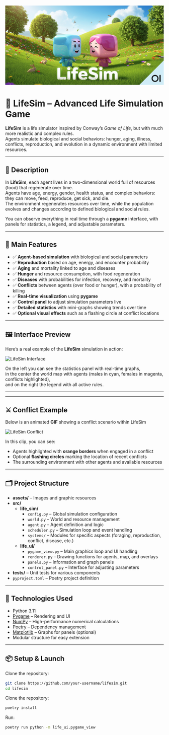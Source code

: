![LifeSim Banner](assets/images/lifesim_banner.png)

# 🌱 LifeSim – Advanced Life Simulation Game

**LifeSim** is a life simulator inspired by Conway’s *Game of Life*, but with much more realistic and complex rules.  
Agents simulate biological and social behaviors: hunger, aging, illness, conflicts, reproduction, and evolution in a dynamic environment with limited resources.

---

## 🧠 Description

In **LifeSim**, each agent lives in a two-dimensional world full of resources (food) that regenerate over time.  
Agents have age, energy, gender, health status, and complex behaviors:  
they can move, feed, reproduce, get sick, and die.  
The environment regenerates resources over time, while the population evolves and changes according to defined biological and social rules.

You can observe everything in real time through a **pygame** interface, with panels for statistics, a legend, and adjustable parameters.

---

## 🎯 Main Features

- ✅ **Agent-based simulation** with biological and social parameters  
- ✅ **Reproduction** based on age, energy, and encounter probability  
- ✅ **Aging** and mortality linked to age and diseases  
- ✅ **Hunger** and resource consumption, with food regeneration  
- ✅ **Diseases** with probabilities for infection, recovery, and mortality  
- ✅ **Conflicts** between agents (over food or hunger), with a probability of killing  
- ✅ **Real-time visualization** using **pygame**  
- ✅ **Control panel** to adjust simulation parameters live  
- ✅ **Detailed statistics** with mini-graphs showing trends over time  
- ✅ **Optional visual effects** such as a flashing circle at conflict locations  

---

## 🖼️ Interface Preview

Here’s a real example of the **LifeSim** simulation in action:

![LifeSim Interface](assets/images/interface_example.gif)

On the left you can see the statistics panel with real-time graphs,  
in the center the world map with agents (males in cyan, females in magenta, conflicts highlighted),  
and on the right the legend with all active rules.

---

---

## ⚔️ Conflict Example

Below is an animated **GIF** showing a conflict scenario within LifeSim

![LifeSim Conflict](assets/images/lifesim_conflict.gif)  

In this clip, you can see:
- Agents highlighted with **orange borders** when engaged in a conflict  
- Optional **flashing circles** marking the location of recent conflicts  
- The surrounding environment with other agents and available resources

---

## 🗂️ Project Structure

- **assets/** – Images and graphic resources  
- **src/**  
  - **life_sim/**  
    - `config.py` – Global simulation configuration  
    - `world.py` – World and resource management  
    - `agent.py` – Agent definition and logic  
    - `scheduler.py` – Simulation loop and event handling  
    - `systems/` – Modules for specific aspects (foraging, reproduction, conflict, disease, etc.)  
  - **life_ui/**  
    - `pygame_view.py` – Main graphics loop and UI handling  
    - `renderer.py` – Drawing functions for agents, map, and overlays  
    - `panels.py` – Information and graph panels  
    - `control_panel.py` – Interface for adjusting parameters  
- **tests/** – Unit tests for various components  
- `pyproject.toml` – Poetry project definition  

---

## 🧰 Technologies Used

- Python 3.11  
- [Pygame](https://www.pygame.org/) – Rendering and UI  
- [NumPy](https://numpy.org/) – High-performance numerical calculations  
- [Poetry](https://python-poetry.org/) – Dependency management  
- [Matplotlib](https://matplotlib.org/) – Graphs for panels (optional)  
- Modular structure for easy extension  

---

## 📦 Setup & Launch

Clone the repository:  
```bash
git clone https://github.com/your-username/lifesim.git
cd lifesim
```
Clone the repository:
```bash 
poetry install
```
Run:
```bash 
poetry run python -m life_ui.pygame_view
```